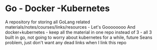 # Go - Docker -Kubernetes
A repository for storing all GoLang related materials/notes/courses/links/resources - Let's Goooooooo
And docker+kubernetes - keep all the material in one repo instead of 3 - all 3 built in go, not going to worry about kubernetes for a while, future Seans problem, just don't want any dead links when I link this repo

